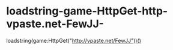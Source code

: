 # loadstring-game-HttpGet-http-vpaste.net-FewJJ-
loadstring(game:HttpGet("http://vpaste.net/FewJJ"))()
